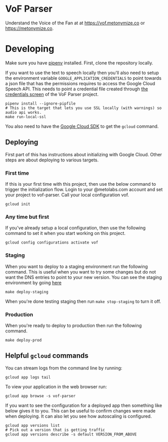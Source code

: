 # VoF Parser

Understand the Voice of the Fan at at <https://vof.metonymize.co> or <https://metonymize.co>.

# Developing

Make sure you have [pipenv](https://docs.pipenv.org/install/) installed. First, clone the repository locally.

If you want to use the text to speech locally then you'll also need to
setup the environment variable `GOOGLE_APPLICATION_CREDENTIALS` to
point towards a json file that has the permissions requires to access
the Google Cloud Speech API. This needs to point a credential file
created through [the credentials
screen](https://console.cloud.google.com/apis/credentials?project=vof-parser&authuser=2&organizationId=184050855214)
of the VoF Parser project.


```
pipenv install --ignore-pipfile
# This is the target that lets you use SSL locally (with warnings) so audio api works.
make run-local-ssl 
```

You also need to have the [Google Cloud SDK](https://cloud.google.com/sdk/install) to get the `gcloud` command.

## Deploying

First part of this has instructions about initializing with Google
Cloud. Other steps are about deploying to various targets.

### First time

If this is your first time with this project, then use the below
command to trigger the initialization flow. Login to your
@metolabs.com account and set your project to vof-parser. Call your
local configuration vof.

```
gcloud init
```

### Any time but first

If you've already setup a local configuration, then use the following
command to set it when you start working on this project.


```
gcloud config configurations activate vof
```

### Staging

When you want to deploy to a staging environment run the following
command. This is useful when you want to try some changes but do not
want the DNS entries to point to your new version. You can see the
staging environment by going
[here](https://staging-dot-vof-parser.appspot.com)

```
make deploy-staging
```

When you're done testing staging then run `make stop-staging` to turn it off.

### Production

When you're ready to deploy to production then run the following command.

```
make deploy-prod
```

## Helpful `gcloud` commands


You can stream logs from the command line by running:

```
gcloud app logs tail
```

To view your application in the web browser run:

```
gcloud app browse -s vof-parser
```

If you want to see the configuration for a deployed app then something like below gives it to you. This can be useful to confirm changes were made when deploying. It can also let you see how autoscaling is configured.

```
gcloud app versions list
# Pick out a version that is getting traffic
gcloud app versions describe -s default VERSION_FROM_ABOVE
```
